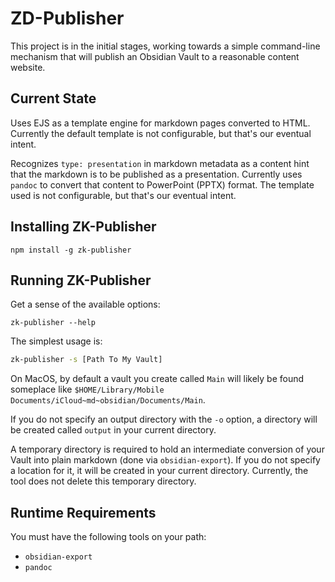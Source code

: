 # ZD-Publisher

This project is in the initial stages, working towards a simple command-line mechanism that will publish an Obsidian
Vault to a reasonable content website.

## Current State

Uses EJS as a template engine for markdown pages converted to HTML. Currently the default template is not configurable,
but that's our eventual intent.

Recognizes `type: presentation` in markdown metadata as a content hint that the markdown is to be published as a
presentation. Currently uses `pandoc` to convert that content to PowerPoint (PPTX) format. The template used is not
configurable, but that's our eventual intent.

## Installing ZK-Publisher

`npm install -g zk-publisher`

## Running ZK-Publisher

Get a sense of the available options:

`zk-publisher --help`

The simplest usage is:

```bash
zk-publisher -s [Path To My Vault]
```

On MacOS, by default a vault you create called `Main` will likely be found someplace
like `$HOME/Library/Mobile Documents/iCloud~md~obsidian/Documents/Main`.

If you do not specify an output directory with the `-o` option, a directory will be created called `output` in your
current directory.

A temporary directory is required to hold an intermediate conversion of your Vault into plain markdown (done
via `obsidian-export`). If you do not specify a location for it, it will be created in your current directory.
Currently, the tool does not delete this temporary directory.

## Runtime Requirements

You must have the following tools on your path:

- `obsidian-export`
- `pandoc`